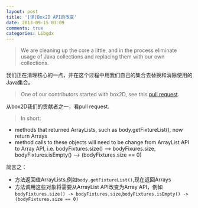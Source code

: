 ```yaml
---
layout: post
title: '[译]Box2D API的改变'
date: 2013-09-15 03:09
comments: true
categories: Libgdx
---
```

> We are cleaning up the core a little, and in the process eliminate usage of Java collections and replacing them with our own collections.

我们正在清理核心的一点，并在这个过程中用我们自己的集合去替换和消除使用的Java集合。

> One of our contributors started with box2D, see this [pull request](https://github.com/libgdx/libgdx/pull/588).

从box2D我们的贡献者之一，看pull request.

> In short:
- methods that returned ArrayLists, such as body.getFixtureList(), now return Arrays
- method calls to these objects will need to be change from ArrayList API to Array API, i.e. bodyFixtures.size() –> bodyFixures.size, bodyFixtures.isEmpty() –> (bodyFixtures.size == 0)

简言之：
- 方法返回值ArrayLists,例如`body.getFixtureList()`,现在返回Arrays
- 方法调用这些对象将需要从ArrayList API改变为Array API，例如 `bodyFixtures.size() -> bodyFixtures.size`,`bodyFixtures.isEmpty() -> (bodyFixtures.size == 0)`
